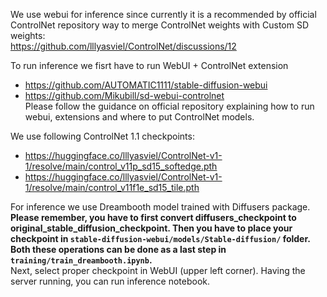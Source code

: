 We use webui for inference since currently it is a recommended by official ControlNet repository way to merge ControlNet weights with Custom SD weights:  
https://github.com/lllyasviel/ControlNet/discussions/12  

To run inference we fisrt have to run WebUI + ControlNet extension
- https://github.com/AUTOMATIC1111/stable-diffusion-webui   
- https://github.com/Mikubill/sd-webui-controlnet  
Please follow the guidance on official repository explaining how to run webui, extensions and where to put ControlNet models.

We use following ControlNet 1.1 checkpoints:
- https://huggingface.co/lllyasviel/ControlNet-v1-1/resolve/main/control_v11p_sd15_softedge.pth
- https://huggingface.co/lllyasviel/ControlNet-v1-1/resolve/main/control_v11f1e_sd15_tile.pth 

For inference we use Dreambooth model trained with Diffusers package.   
**Please remember, you have to first convert diffusers_checkpoint to original_stable_diffusion_checkpoint. Then you have to place your checkpoint in `stable-diffusion-webui/models/Stable-diffusion/` folder. Both these operations can be done as a last step in `training/train_dreambooth.ipynb`.**   
Next, select proper checkpoint in WebUI (upper left corner). Having the server running, you can run inference notebook.


